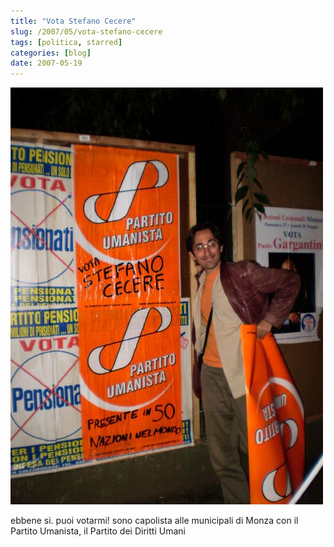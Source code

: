 ```yaml
---
title: "Vota Stefano Cecere"
slug: /2007/05/vota-stefano-cecere
tags: [politica, starred]
categories: [blog]
date: 2007-05-19
---
```


![](../../../assets/img/post/2007/vota-stefano-cecere/vota_stefano_cecere_featured.jpg)

ebbene si. puoi votarmi!
sono capolista alle municipali di Monza con il Partito Umanista, il Partito dei Diritti Umani

